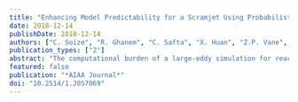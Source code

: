 ```yaml
---
title: "Enhancing Model Predictability for a Scramjet Using Probabilistic Learning on Manifolds"
date: 2018-12-14
publishDate: 2018-12-14
authors: ["C. Soize", "R. Ghanem", "C. Safta", "X. Huan", "Z.P. Vane", "J.C. Oefelein", "G Lacaze", "H.N. Najm"]
publication_types: ["2"]
abstract: "The computational burden of a large-eddy simulation for reactive flows is exacerbated in the presence of uncertainty in flow conditions or kinetic variables. A comprehensive statistical analysis, with a sufficiently large number of samples, remains elusive. Statistical learning is an approach that allows for extracting more information using fewer samples. Such procedures, if successful, will greatly enhance the predictability of models in the sense of improving exploration and characterization of uncertainty due to model error and input dependencies, all while being constrained by the size of the associated statistical samples. In this paper, it is shown how a recently developed procedure for probabilistic learning on manifolds can serve to improve the predictability in a probabilistic framework of a scramjet simulation. The estimates of the probability density functions of the quantities of interest are improved together with estimates of the statistics of their maxima. It is also demonstrated how the improved statistical model adds critical insight to the performance of the model."
featured: false
publication: "*AIAA Journal*"
doi: "10.2514/1.J057069"
---
```


